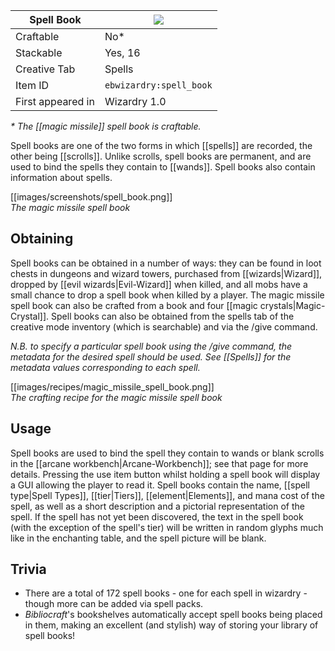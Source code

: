 | Spell Book |![](https://github.com/Electroblob77/Wizardry/blob/1.12.2/src/main/resources/assets/ebwizardry/textures/items/spell_book.png)|
|---|---|
| Craftable | No* |
| Stackable | Yes, 16 |
| Creative Tab | Spells |
| Item ID | `ebwizardry:spell_book` |
| First appeared in | Wizardry 1.0 |

_\* The [[magic missile]] spell book is craftable._

Spell books are one of the two forms in which [[spells]] are recorded, the other being [[scrolls]]. Unlike scrolls, spell books are permanent, and are used to bind the spells they contain to [[wands]]. Spell books also contain information about spells.

[[images/screenshots/spell_book.png]]  
_The magic missile spell book_

## Obtaining
Spell books can be obtained in a number of ways: they can be found in loot chests in dungeons and wizard towers, purchased from [[wizards|Wizard]], dropped by [[evil wizards|Evil-Wizard]] when killed, and all mobs have a small chance to drop a spell book when killed by a player. The magic missile spell book can also be crafted from a book and four [[magic crystals|Magic-Crystal]]. Spell books can also be obtained from the spells tab of the creative mode inventory (which is searchable) and via the /give command.

_N.B. to specify a particular spell book using the /give command, the metadata for the desired spell should be used. See [[Spells]] for the metadata values corresponding to each spell._

[[images/recipes/magic_missile_spell_book.png]]  
_The crafting recipe for the magic missile spell book_

## Usage
Spell books are used to bind the spell they contain to wands or blank scrolls in the [[arcane workbench|Arcane-Workbench]]; see that page for more details. Pressing the use item button whilst holding a spell book will display a GUI allowing the player to read it. Spell books contain the name, [[spell type|Spell Types]], [[tier|Tiers]], [[element|Elements]], and mana cost of the spell, as well as a short description and a pictorial representation of the spell. If the spell has not yet been discovered, the text in the spell book (with the exception of the spell's tier) will be written in random glyphs much like in the enchanting table, and the spell picture will be blank.

## Trivia
- There are a total of 172 spell books - one for each spell in wizardry - though more can be added via spell packs.
- _Bibliocraft_'s bookshelves automatically accept spell books being placed in them, making an excellent (and stylish) way of storing your library of spell books!